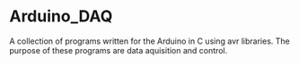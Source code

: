 # Arduino_DAQ

A collection of programs written for the Arduino in C using avr libraries. The purpose of these programs are data aquisition and control.
